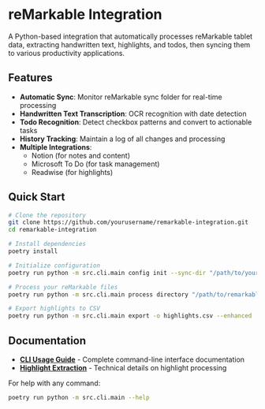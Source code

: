 # reMarkable Integration

A Python-based integration that automatically processes reMarkable tablet data, extracting handwritten text, highlights, and todos, then syncing them to various productivity applications.

## Features

- **Automatic Sync**: Monitor reMarkable sync folder for real-time processing
- **Handwritten Text Transcription**: OCR recognition with date detection
- **Todo Recognition**: Detect checkbox patterns and convert to actionable tasks
- **History Tracking**: Maintain a log of all changes and processing
- **Multiple Integrations**: 
  - Notion (for notes and content)
  - Microsoft To Do (for task management)
  - Readwise (for highlights)

## Quick Start

```bash
# Clone the repository
git clone https://github.com/yourusername/remarkable-integration.git
cd remarkable-integration

# Install dependencies
poetry install

# Initialize configuration
poetry run python -m src.cli.main config init --sync-dir "/path/to/your/remarkable"

# Process your reMarkable files
poetry run python -m src.cli.main process directory "/path/to/remarkable" --enhanced

# Export highlights to CSV
poetry run python -m src.cli.main export -o highlights.csv --enhanced
```

## Documentation

- **[CLI Usage Guide](docs/cli-usage.md)** - Complete command-line interface documentation
- **[Highlight Extraction](docs/highlight_extraction.md)** - Technical details on highlight processing

For help with any command:
```bash
poetry run python -m src.cli.main --help
```
